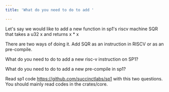 ```yaml
---
title: 'What do you need to do to add '

---
```



Let's say we would like to add a new function in sp1's riscv machine 
SQR that takes a u32 x and returns  x * x

There are two ways of doing it. 
Add SQR as an instruction in RISCV or as an pre-compile.

What do you need to do to add a new risc-v instruction on SP1?

What do you need to do to add a new pre-compile in sp1?


Read sp1 code https://github.com/succinctlabs/sp1
with this two questions.
You should mainly read codes in the crates/core.

